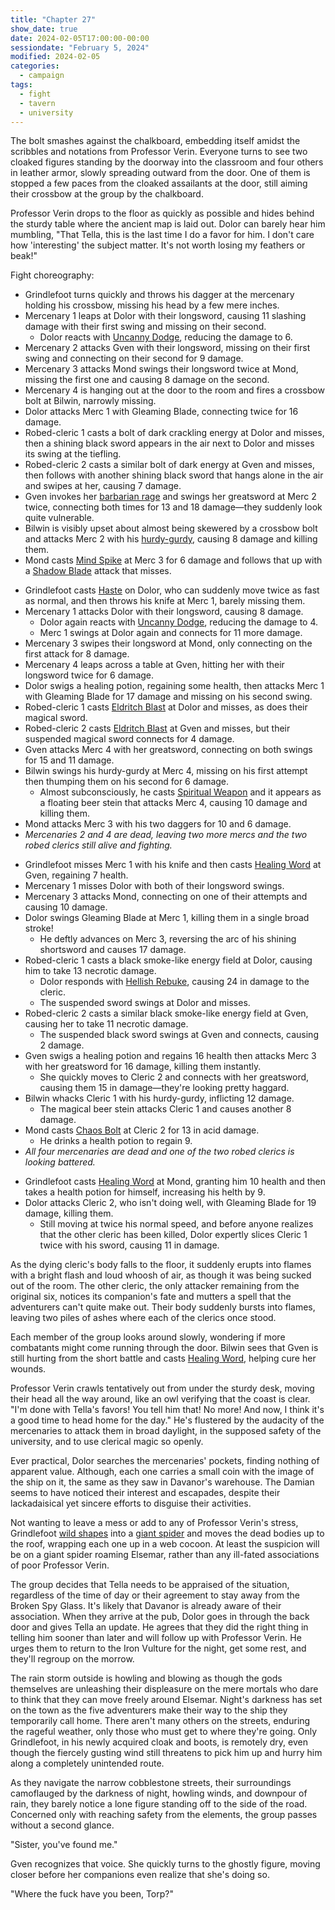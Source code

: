```yaml
---
title: "Chapter 27"
show_date: true
date: 2024-02-05T17:00:00-00:00
sessiondate: "February 5, 2024"
modified: 2024-02-05
categories:
  - campaign
tags:
  - fight
  - tavern
  - university
---
```


The bolt smashes against the chalkboard, embedding itself amidst the scribbles and
notations from Professor Verin. Everyone turns to see two cloaked figures standing by
the doorway into the classroom and four others in leather armor, slowly spreading
outward from the door. One of them is stopped a few paces from the cloaked assailants
at the door, still aiming their crossbow at the group by the chalkboard.

Professor Verin drops to the floor as quickly as possible and hides behind the sturdy
table where the ancient map is laid out. Dolor can barely hear him mumbling, "That Tella,
this is the last time I do a favor for him. I don't care how 'interesting' the subject
matter. It's not worth losing my feathers or beak!"

Fight choreography:

<!-- Initiative rolls
  Gven - 10
  Bilwin - 7
  Grindlefoot - 16
  Mond - 3
  Dolor - 12 -->

<!-- Round 1 -->
* Grindlefoot turns quickly and throws his dagger at the mercenary holding his crossbow,
  missing his head by a few mere inches.
* Mercenary 1 leaps at Dolor with their longsword, causing 11 slashing damage with their
  first swing and missing on their second.
  * Dolor reacts with [Uncanny Dodge](https://www.dndbeyond.com/classes/rogue#UncannyDodge-347),
    reducing the damage to 6.
* Mercenary 2 attacks Gven with their longsword, missing on their first swing and connecting
  on their second for 9 damage.
* Mercenary 3 attacks Mond swings their longsword twice at Mond, missing the first one and
  causing 8 damage on the second.
* Mercenary 4 is hanging out at the door to the room and fires a crossbow bolt at Bilwin,
  narrowly missing.
* Dolor attacks Merc 1 with Gleaming Blade, connecting twice for 16 damage.
* Robed-cleric 1 casts a bolt of dark crackling energy at Dolor and misses, then a shining black sword
  appears in the air next to Dolor and misses its swing at the tiefling.
* Robed-cleric 2 casts a similar bolt of dark energy at Gven and misses, then follows with another
  shining black sword that hangs alone in the air and swipes at her, causing 7 damage.
* Gven invokes her [barbarian rage](https://www.thegamer.com/dungeons-dragons-dnd-barbarian-rage-explained-guide/)
  and swings her greatsword at Merc 2 twice, connecting both times for 13 and 18 damage—they
  suddenly look quite vulnerable.
* Bilwin is visibly upset about almost being skewered by a crossbow bolt and attacks Merc 2
  with his [hurdy-gurdy](https://en.wikipedia.org/wiki/Hurdy-gurdy), causing 8 damage and killing them.
* Mond casts [Mind Spike](http://dnd5e.wikidot.com/spell:mind-spike) at Merc 3 for 6 damage and
  follows that up with a [Shadow Blade](http://dnd5e.wikidot.com/spell:shadow-blade) attack that misses.

<!-- Round 2 -->
* Grindlefoot casts [Haste](https://www.dndbeyond.com/spells/haste) on Dolor, who can suddenly
  move twice as fast as normal, and then throws his knife at Merc 1, barely missing them.
* Mercenary 1 attacks Dolor with their longsword, causing 8 damage.
  * Dolor again reacts with [Uncanny Dodge](https://www.dndbeyond.com/classes/rogue#UncannyDodge-347),
    reducing the damage to 4.
  * Merc 1 swings at Dolor again and connects for 11 more damage.
* Mercenary 3 swipes their longsword at Mond, only connecting on the first attack for 8 damage.
* Mercenary 4 leaps across a table at Gven, hitting her with their longsword twice for 6 damage.
* Dolor swigs a healing potion, regaining some health, then attacks Merc 1 with Gleaming Blade
  for 17 damage and missing on his second swing.
* Robed-cleric 1 casts [Eldritch Blast](https://www.dndbeyond.com/spells/eldritch-blast) at Dolor
  and misses, as does their magical sword.
* Robed-cleric 2 casts [Eldritch Blast](https://www.dndbeyond.com/spells/eldritch-blast) at Gven
  and misses, but their suspended magical sword connects for 4 damage.
* Gven attacks Merc 4 with her greatsword, connecting on both swings for 15 and 11 damage.
* Bilwin swings his hurdy-gurdy at Merc 4, missing on his first attempt then thumping them on his
  second for 6 damage.
  * Almost subconsciously, he casts [Spiritual Weapon](https://www.dndbeyond.com/spells/spiritual-weapon)
    and it appears as a floating beer stein that attacks Merc 4, causing 10 damage and killing them.
* Mond attacks Merc 3 with his two daggers for 10 and 6 damage.
* _Mercenaries 2 and 4 are dead, leaving two more mercs and the two robed clerics still alive and fighting._

<!-- Round 3 -->
* Grindlefoot misses Merc 1 with his knife and then casts [Healing Word](https://www.dndbeyond.com/spells/healing-word)
  at Gven, regaining 7 health.
* Mercenary 1 misses Dolor with both of their longsword swings.
* Mercenary 3 attacks Mond, connecting on one of their attempts and causing 10 damage.
* Dolor swings Gleaming Blade at Merc 1, killing them in a single broad stroke!
  * He deftly advances on Merc 3, reversing the arc of his shining shortsword and causes 17 damage.
* Robed-cleric 1 casts a black smoke-like energy field at Dolor, causing him to take 13 necrotic damage.
  * Dolor responds with [Hellish Rebuke](https://www.dndbeyond.com/spells/hellish-rebuke), causing
    24 in damage to the cleric.
  * The suspended sword swings at Dolor and misses.
* Robed-cleric 2 casts a similar black smoke-like energy field at Gven, causing her to take 11 necrotic damage.
  * The suspended black sword swings at Gven and connects, causing 2 damage.
* Gven swigs a healing potion and regains 16 health then attacks Merc 3 with her greatsword for 16 damage,
  killing them instantly.
  * She quickly moves to Cleric 2 and connects with her greatsword, causing them 15 in damage—they're
    looking pretty haggard.
* Bilwin whacks Cleric 1 with his hurdy-gurdy, inflicting 12 damage.
  * The magical beer stein attacks Cleric 1 and causes another 8 damage.
* Mond casts [Chaos Bolt](http://dnd5e.wikidot.com/spell:chaos-bolt) at Cleric 2 for 13 in acid damage.
  * He drinks a health potion to regain 9.
* _All four mercenaries are dead and one of the two robed clerics is looking battered._

<!-- Round 4 -->
* Grindlefoot casts [Healing Word](https://www.dndbeyond.com/spells/healing-word) at Mond, granting him
  10 health and then takes a health potion for himself, increasing his helth by 9.
* Dolor attacks Cleric 2, who isn't doing well, with Gleaming Blade for 19 damage, killing them.
  * Still moving at twice his normal speed, and before anyone realizes that the other cleric has been killed,
    Dolor expertly slices Cleric 1 twice with his sword, causing 11 in damage.

As the dying cleric's body falls to the floor, it suddenly erupts into flames with a bright flash and loud whoosh
of air, as though it was being sucked out of the room. The other cleric, the only attacker remaining from the
original six, notices its companion's fate and mutters a spell that the adventurers can't quite make out. Their
body suddenly bursts into flames, leaving two piles of ashes where each of the clerics once stood.

Each member of the group looks around slowly, wondering if more combatants might come running through
the door. Bilwin sees that Gven is still hurting from the short battle and casts
[Healing Word](https://www.dndbeyond.com/spells/healing-word), helping cure her wounds.

Professor Verin crawls tentatively out from under the sturdy desk, moving their head all the
way around, like an owl verifying that the coast is clear. "I'm done with Tella's favors! You
tell him that! No more! And now, I think it's a good time to head home for the day." He's flustered
by the audacity of the mercenaries to attack them in broad daylight, in the supposed safety
of the university, and to use clerical magic so openly.

Ever practical, Dolor searches the mercenaries' pockets, finding nothing of apparent value. Although,
each one carries a small coin with the image of the ship on it, the same as they saw in Davanor's
warehouse. The Damian seems to have noticed their interest and escapades, despite their lackadaisical
yet sincere efforts to disguise their activities.

Not wanting to leave a mess or add to any of Professor Verin's stress, Grindlefoot
[wild shapes](https://www.dndbeyond.com/posts/635-druid-101-wild-shape-guide) into a
[giant spider](https://www.dndbeyond.com/monsters/16895-giant-spider) and moves the dead bodies up to
the roof, wrapping each one up in a web cocoon. At least the suspicion will be on a giant spider roaming
Elsemar, rather than any ill-fated associations of poor Professor Verin.

The group decides that Tella needs to be appraised of the situation, regardless of the time of day
or their agreement to stay away from the Broken Spy Glass. It's likely that Davanor is already aware
of their association. When they arrive at the pub, Dolor goes in through the back door and gives
Tella an update. He agrees that they did the right thing in telling him sooner than later and will
follow up with Professor Verin. He urges them to return to the Iron Vulture for the night, get some
rest, and they'll regroup on the morrow.

The rain storm outside is howling and blowing as though the gods themselves are unleashing their
displeasure on the mere mortals who dare to think that they can move freely around Elsemar. Night's
darkness has set on the town as the five adventurers make their way to the ship they temporarily
call home. There aren't many others on the streets, enduring the rageful weather, only those who must
get to where they're going. Only Grindlefoot, in his newly acquired cloak and boots, is remotely
dry, even though the fiercely gusting wind still threatens to pick him up and hurry him along a
completely unintended route.

As they navigate the narrow cobblestone streets, their surroundings camoflauged by the darkness of
night, howling winds, and downpour of rain, they barely notice a lone figure standing off to the side
of the road. Concerned only with reaching safety from the elements, the group passes without a
second glance.

"Sister, you've found me."

Gven recognizes that voice. She quickly turns to the ghostly figure, moving closer before her
companions even realize that she's doing so. 

"Where the fuck have you been, Torp?"

<!-- em dash: — | kebyoard shortcut = Option + Shift + Dash (-) -->
<!-- https://oatcookies.neocities.org/dndmoney to convert copper, silver, gold, and more into CP -->
<!--
    Lists of spells for the classes:
    - Cleric spells: https://www.dndbeyond.com/spells/class/cleric 
    - Druid spells: https://www.dndbeyond.com/spells/class/druid
    - Sorcerer spells: https://www.dndbeyond.com/spells/class/sorcerer
    Monsters: https://www.dndbeyond.com/monsters
-->
